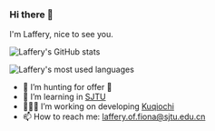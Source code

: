 ### Hi there 👋

I'm Laffery, nice to see you.

![Laffery's GitHub stats](https://github-readme-stats.vercel.app/api?username=Laffery&show_icons=true&theme=dark&count_private=true)

![Laffery's most used languages](https://github-readme-stats.vercel.app/api/top-langs/?username=Laffery&layout=compact&theme=dark&hide=css,html)

- 🔭 I’m hunting for offer 🧐
- 🌱 I’m learning in [SJTU](https://www.sjtu.edu.cn/)
- 🧑🏻‍💻 I’m working on developing [Kuqiochi](https://kuqiochi.cn)
- 📫 How to reach me: laffery.of.fiona@sjtu.edu.cn
